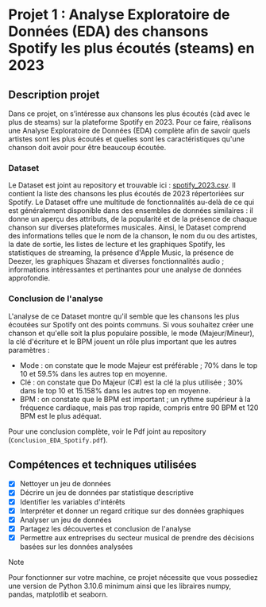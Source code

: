 # Projet 1 : Analyse Exploratoire de Données (EDA) des chansons Spotify les plus écoutés (steams) en 2023

## Description projet
Dans ce projet, on s’intéresse aux chansons les plus écoutés (càd avec le plus de steams) sur la plateforme Spotify en 2023. Pour ce faire, réalisons une Analyse Exploratoire de Données (EDA) complète afin de savoir quels artistes sont les plus écoutés et quelles sont les caractéristiques qu'une chanson doit avoir pour être beaucoup écoutée.

### Dataset
Le Dataset est joint au repository et trouvable ici : [spotify_2023.csv](https://github.com/JessAhdj/DataScience-Portfolio/blob/main/Projet%201/spotify_2023.csv). Il contient la liste des chansons les plus écoutés de 2023 répertoriées sur Spotify. Le Dataset offre une multitude de fonctionnalités au-delà de ce qui est généralement disponible dans des ensembles de données similaires : il donne un aperçu des attributs, de la popularité et de la présence de chaque chanson sur diverses plateformes musicales. Ainsi, le Dataset comprend des informations telles que le nom de la chanson, le nom du ou des artistes, la date de sortie, les listes de lecture et les graphiques Spotify, les statistiques de streaming, la présence d'Apple Music, la présence de Deezer, les graphiques Shazam et diverses fonctionnalités audio ; informations intéressantes et pertinantes pour une analyse de données approfondie.

### Conclusion de l'analyse
L'analyse de ce Dataset montre qu'il semble que les chansons les plus écoutées sur Spotify ont des points communs. Si vous souhaitez créer une chanson et qu'elle soit la plus populaire possible, le mode (Majeur/Mineur), la clé d'écriture et le BPM jouent un rôle plus important que les autres paramètres :
- Mode : on constate que le mode Majeur est préférable ; 70% dans le top 10 et 59.5% dans les autres top en moyenne.
- Clé : on constate que Do Majeur (C#) est la clé la plus utilisée ; 30% dans le top 10 et 15.158% dans les autres top en moyenne.
- BPM : on constate que le BPM est important ; un rythme supérieur à la fréquence cardiaque, mais pas trop rapide, compris entre 90 BPM et 120 BPM est le plus adéquat.

Pour une conclusion complète, voir le Pdf joint au repository (`Conclusion_EDA_Spotify.pdf`).

## Compétences et techniques utilisées
- [x] Nettoyer un jeu de données
- [x] Décrire un jeu de données par statistique descriptive
- [x] Identifier les variables d'intérêts
- [x] Interpréter et donner un regard critique sur des données graphiques
- [x] Analyser un jeu de données
- [x] Partagez les découvertes et conclusion de l'analyse
- [x] Permettre aux entreprises du secteur musical de prendre des décisions basées sur les données analysées

> [!NOTE]
> Pour fonctionner sur votre machine, ce projet nécessite que vous possediez une version de Python 3.10.6 minimum ainsi que les libraires numpy, pandas, matplotlib et seaborn.
